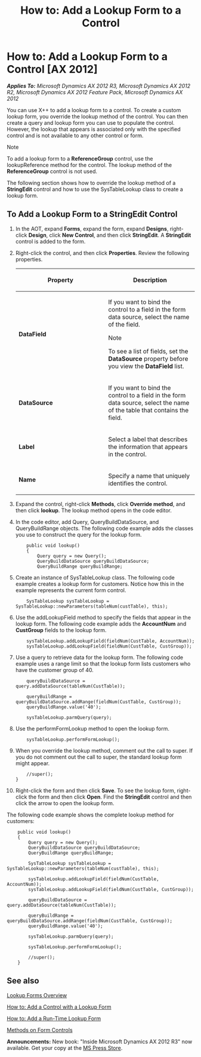 ﻿---
title: 'How to: Add a Lookup Form to a Control'
TOCTitle: 'How to: Add a Lookup Form to a Control'
ms:assetid: 67fa4464-b782-4c62-a09b-0124a2076b28
ms:mtpsurl: https://msdn.microsoft.com/en-us/library/Hh185372(v=AX.60)
ms:contentKeyID: 35589744
ms.date: 05/18/2015
mtps_version: v=AX.60
---

# How to: Add a Lookup Form to a Control [AX 2012]


_**Applies To:** Microsoft Dynamics AX 2012 R3, Microsoft Dynamics AX 2012 R2, Microsoft Dynamics AX 2012 Feature Pack, Microsoft Dynamics AX 2012_

You can use X++ to add a lookup form to a control. To create a custom lookup form, you override the lookup method of the control. You can then create a query and lookup form you can use to populate the control. However, the lookup that appears is associated only with the specified control and is not available to any other control or form.


> [!NOTE]
> <P>To add a lookup form to a <STRONG>ReferenceGroup</STRONG> control, use the lookupReference method for the control. The lookup method of the <STRONG>ReferenceGroup</STRONG> control is not used.</P>



The following section shows how to override the lookup method of a **StringEdit** control and how to use the SysTableLookup class to create a lookup form.

## To Add a Lookup Form to a StringEdit Control

1.  In the AOT, expand **Forms**, expand the form, expand **Designs**, right-click **Design**, click **New Control**, and then click **StringEdit**. A **StringEdit** control is added to the form.

2.  Right-click the control, and then click **Properties**. Review the following properties.
    
    <table>
    <colgroup>
    <col style="width: 50%" />
    <col style="width: 50%" />
    </colgroup>
    <thead>
    <tr class="header">
    <th><p>Property</p></th>
    <th><p>Description</p></th>
    </tr>
    </thead>
    <tbody>
    <tr class="odd">
    <td><p><strong>DataField</strong></p></td>
    <td><p>If you want to bind the control to a field in the form data source, select the name of the field.</p>
    
    > [!note]  
    > <P>To see a list of fields, set the <strong>DataSource</strong> property before you view the <strong>DataField</strong> list.</P>
    
    </td>
    </tr>
    <tr class="even">
    <td><p><strong>DataSource</strong></p></td>
    <td><p>If you want to bind the control to a field in the form data source, select the name of the table that contains the field.</p></td>
    </tr>
    <tr class="odd">
    <td><p><strong>Label</strong></p></td>
    <td><p>Select a label that describes the information that appears in the control.</p></td>
    </tr>
    <tr class="even">
    <td><p><strong>Name</strong></p></td>
    <td><p>Specify a name that uniquely identifies the control.</p></td>
    </tr>
    </tbody>
    </table>


3.  Expand the control, right-click **Methods**, click **Override method**, and then click **lookup**. The lookup method opens in the code editor.

4.  In the code editor, add Query, QueryBuildDataSource, and QueryBuildRange objects. The following code example adds the classes you use to construct the query for the lookup form.
    ```X++  
        public void lookup()
        {
            Query query = new Query();
            QueryBuildDataSource queryBuildDataSource;
            QueryBuildRange queryBuildRange; 
    ```
5.  Create an instance of SysTableLookup class. The following code example creates a lookup form for customers. Notice how this in the example represents the current form control.
    
    ```X++  
        SysTableLookup sysTableLookup = SysTableLookup::newParameters(tableNum(custTable), this); 
    ```

6.  Use the addLookupField method to specify the fields that appear in the lookup form. The following code example adds the **AccountNum** and **CustGroup** fields to the lookup form.
    
    ```X++  
        sysTableLookup.addLookupField(fieldNum(CustTable, AccountNum));
        sysTableLookup.addLookupField(fieldNum(CustTable, CustGroup)); 
    ```

7.  Use a query to retrieve data for the lookup form. The following code example uses a range limit so that the lookup form lists customers who have the customer group of 40.
    
    ```X++  
        queryBuildDataSource = query.addDataSource(tableNum(CustTable));
    
        queryBuildRange = queryBuildDataSource.addRange(fieldNum(CustTable, CustGroup));
        queryBuildRange.value('40');
    
        sysTableLookup.parmQuery(query);
    ```

8.  Use the performFormLookup method to open the lookup form.
    
    ```X++  
        sysTableLookup.performFormLookup();
    ```

9.  When you override the lookup method, comment out the call to super. If you do not comment out the call to super, the standard lookup form might appear.
    
    ```X++  
        //super();
    }
    ```

10. Right-click the form and then click **Save**. To see the lookup form, right-click the form and then click **Open**. Find the **StringEdit** control and then click the arrow to open the lookup form.

The following code example shows the complete lookup method for customers:
```X++  
    public void lookup()
    {
        Query query = new Query();
        QueryBuildDataSource queryBuildDataSource;
        QueryBuildRange queryBuildRange; 
    
        SysTableLookup sysTableLookup = SysTableLookup::newParameters(tableNum(custTable), this); 
    
        sysTableLookup.addLookupField(fieldNum(CustTable, AccountNum));
        sysTableLookup.addLookupField(fieldNum(CustTable, CustGroup)); 
    
        queryBuildDataSource = query.addDataSource(tableNum(CustTable));
    
        queryBuildRange = queryBuildDataSource.addRange(fieldNum(CustTable, CustGroup));
        queryBuildRange.value('40');
    
        sysTableLookup.parmQuery(query);
    
        sysTableLookup.performFormLookup();
    
        //super();
    }
```
## See also

[Lookup Forms Overview](lookup-forms-overview.md)

[How to: Add a Control with a Lookup Form](how-to-add-a-control-with-a-lookup-form.md)

[How to: Add a Run-Time Lookup Form](how-to-add-a-run-time-lookup-form.md)

[Methods on Form Controls](methods-on-form-controls.md)

  
**Announcements:** New book: "Inside Microsoft Dynamics AX 2012 R3" now available. Get your copy at the [MS Press Store](https://www.microsoftpressstore.com/store/inside-microsoft-dynamics-ax-2012-r3-9780735685109).

